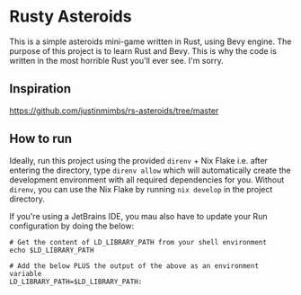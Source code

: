# Rusty Asteroids

This is a simple asteroids mini-game written in Rust, using Bevy engine. The purpose of this project is to learn Rust
and Bevy. This is why the code is written in the most horrible Rust you'll ever see. I'm sorry.

## Inspiration

https://github.com/justinmimbs/rs-asteroids/tree/master

## How to run

Ideally, run this project using the provided `direnv` + Nix Flake i.e. after entering the directory, type `direnv allow`
which will automatically create the development environment with all required dependencies for you. Without `direnv`,
you can use the Nix Flake by running `nix develop` in the project directory.

If you're using a JetBrains IDE, you mau also have to update your Run configuration by doing the below:

```shell
# Get the content of LD_LIBRARY_PATH from your shell environment
echo $LD_LIBRARY_PATH

# Add the below PLUS the output of the above as an environment variable
LD_LIBRARY_PATH=$LD_LIBRARY_PATH:
```